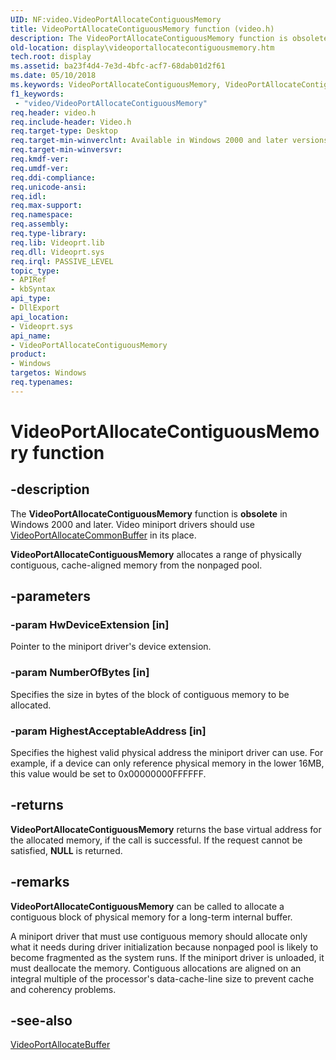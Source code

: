 ```yaml
---
UID: NF:video.VideoPortAllocateContiguousMemory
title: VideoPortAllocateContiguousMemory function (video.h)
description: The VideoPortAllocateContiguousMemory function is obsolete in Windows 2000 and later.
old-location: display\videoportallocatecontiguousmemory.htm
tech.root: display
ms.assetid: ba23f4d4-7e3d-4bfc-acf7-68dab01d2f61
ms.date: 05/10/2018
ms.keywords: VideoPortAllocateContiguousMemory, VideoPortAllocateContiguousMemory function [Display Devices], VideoPort_Functions_5aed176c-b0d1-4b0d-8d0d-7689bc31d661.xml, display.videoportallocatecontiguousmemory, video/VideoPortAllocateContiguousMemory
f1_keywords:
 - "video/VideoPortAllocateContiguousMemory"
req.header: video.h
req.include-header: Video.h
req.target-type: Desktop
req.target-min-winverclnt: Available in Windows 2000 and later versions of the Windows operating systems.
req.target-min-winversvr: 
req.kmdf-ver: 
req.umdf-ver: 
req.ddi-compliance: 
req.unicode-ansi: 
req.idl: 
req.max-support: 
req.namespace: 
req.assembly: 
req.type-library: 
req.lib: Videoprt.lib
req.dll: Videoprt.sys
req.irql: PASSIVE_LEVEL
topic_type:
- APIRef
- kbSyntax
api_type:
- DllExport
api_location:
- Videoprt.sys
api_name:
- VideoPortAllocateContiguousMemory
product:
- Windows
targetos: Windows
req.typenames: 
---
```


# VideoPortAllocateContiguousMemory function


## -description


The <b>VideoPortAllocateContiguousMemory</b> function is <b>obsolete</b> in Windows 2000 and later. Video miniport drivers should use <a href="https://docs.microsoft.com/windows-hardware/drivers/ddi/video/nf-video-videoportallocatecommonbuffer">VideoPortAllocateCommonBuffer</a> in its place.

<b>VideoPortAllocateContiguousMemory</b> allocates a range of physically contiguous, cache-aligned memory from the nonpaged pool.


## -parameters




### -param HwDeviceExtension [in]

Pointer to the miniport driver's device extension.


### -param NumberOfBytes [in]

Specifies the size in bytes of the block of contiguous memory to be allocated. 


### -param HighestAcceptableAddress [in]

Specifies the highest valid physical address the miniport driver can use. For example, if a device can only reference physical memory in the lower 16MB, this value would be set to 0x00000000FFFFFF.


## -returns



<b>VideoPortAllocateContiguousMemory</b> returns the base virtual address for the allocated memory, if the call is successful. If the request cannot be satisfied, <b>NULL</b> is returned.




## -remarks



<b>VideoPortAllocateContiguousMemory</b> can be called to allocate a contiguous block of physical memory for a long-term internal buffer.

A miniport driver that must use contiguous memory should allocate only what it needs during driver initialization because nonpaged pool is likely to become fragmented as the system runs. If the miniport driver is unloaded, it must deallocate the memory. Contiguous allocations are aligned on an integral multiple of the processor's data-cache-line size to prevent cache and coherency problems.




## -see-also




<a href="https://docs.microsoft.com/windows-hardware/drivers/ddi/video/nf-video-videoportallocatebuffer">VideoPortAllocateBuffer</a>
 

 

